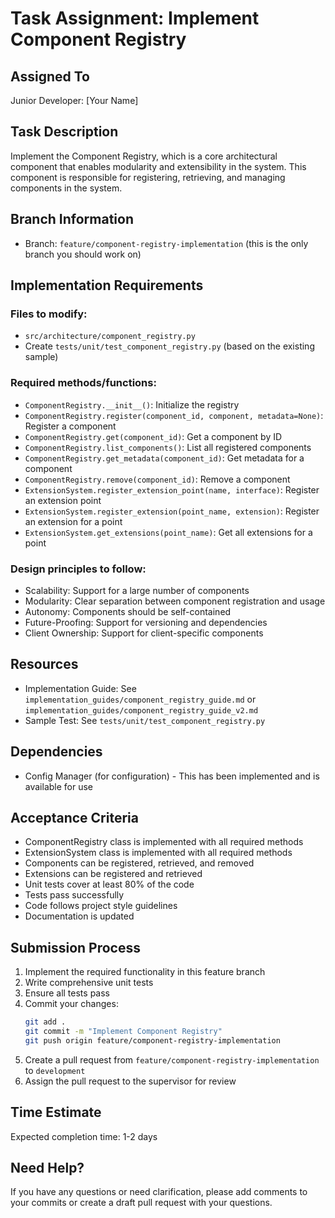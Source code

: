 # Task Assignment: Implement Component Registry

## Assigned To
Junior Developer: [Your Name]

## Task Description
Implement the Component Registry, which is a core architectural component that enables modularity and extensibility in the system. This component is responsible for registering, retrieving, and managing components in the system.

## Branch Information
- Branch: `feature/component-registry-implementation` (this is the only branch you should work on)

## Implementation Requirements

### Files to modify:
- `src/architecture/component_registry.py`
- Create `tests/unit/test_component_registry.py` (based on the existing sample)

### Required methods/functions:
- `ComponentRegistry.__init__()`: Initialize the registry
- `ComponentRegistry.register(component_id, component, metadata=None)`: Register a component
- `ComponentRegistry.get(component_id)`: Get a component by ID
- `ComponentRegistry.list_components()`: List all registered components
- `ComponentRegistry.get_metadata(component_id)`: Get metadata for a component
- `ComponentRegistry.remove(component_id)`: Remove a component
- `ExtensionSystem.register_extension_point(name, interface)`: Register an extension point
- `ExtensionSystem.register_extension(point_name, extension)`: Register an extension for a point
- `ExtensionSystem.get_extensions(point_name)`: Get all extensions for a point

### Design principles to follow:
- Scalability: Support for a large number of components
- Modularity: Clear separation between component registration and usage
- Autonomy: Components should be self-contained
- Future-Proofing: Support for versioning and dependencies
- Client Ownership: Support for client-specific components

## Resources
- Implementation Guide: See `implementation_guides/component_registry_guide.md` or `implementation_guides/component_registry_guide_v2.md`
- Sample Test: See `tests/unit/test_component_registry.py`

## Dependencies
- Config Manager (for configuration) - This has been implemented and is available for use

## Acceptance Criteria
- ComponentRegistry class is implemented with all required methods
- ExtensionSystem class is implemented with all required methods
- Components can be registered, retrieved, and removed
- Extensions can be registered and retrieved
- Unit tests cover at least 80% of the code
- Tests pass successfully
- Code follows project style guidelines
- Documentation is updated

## Submission Process
1. Implement the required functionality in this feature branch
2. Write comprehensive unit tests
3. Ensure all tests pass
4. Commit your changes:
   ```bash
   git add .
   git commit -m "Implement Component Registry"
   git push origin feature/component-registry-implementation
   ```
5. Create a pull request from `feature/component-registry-implementation` to `development`
6. Assign the pull request to the supervisor for review

## Time Estimate
Expected completion time: 1-2 days

## Need Help?
If you have any questions or need clarification, please add comments to your commits or create a draft pull request with your questions.